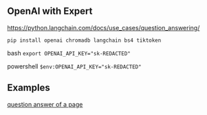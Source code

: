 ## OpenAI with Expert

https://python.langchain.com/docs/use_cases/question_answering/

`pip install openai chromadb langchain bs4 tiktoken`

bash
`export OPENAI_API_KEY="sk-REDACTED"`

powershell
`$env:OPENAI_API_KEY="sk-REDACTED"`

## Examples

[question answer of a page](public_qa.py)
